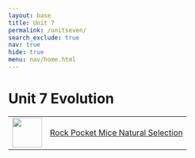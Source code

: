 ```yaml
---
layout: base
title: Unit 7
permalink: /unitseven/
search_exclude: true
nav: true
hide: true
menu: nav/home.html
---
```



# Unit 7 Evolution

<table>
    <tr>
        <td><img src="{{site.baseurl}}/images/flag.jpeg" height="60" title="Home" alt=""></td>
        <td><a href="{{site.baseurl}}/mice/">Rock Pocket Mice Natural Selection</a></td>   
  </tr>